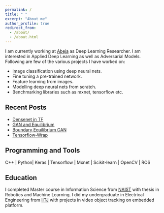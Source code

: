 ```yaml
---
permalink: /
title: " "
excerpt: "About me"
author_profile: true
redirect_from: 
  - /about/
  - /about.html
---
```



I am currently working at [Abeja](http://www.abeja.asia) as Deep Learning Researcher. I am interested in Applied Deep Learning as well as Adversarial Models. 
Following are few of the various projects I have worked on:

- Image classification using deep neural nets. 
- Fine tuning a pre-trained network.
- Feature learning from images.
- Modelling deep neural nets from scratch.
- Benchmarking libraries such as mxnet, tensorflow etc.

## Recent Posts
- [Densenet in TF](https://resbyte.github.io/posts/2017/05/tf-densenet/)
- [GAN and Equilibrium](https://resbyte.github.io/posts/2017/04/arora-gen-eqbm-17/)
- [Boundary Equilibrium GAN](https://resbyte.github.io/posts/2017/04/david-began-17/)
- [Tensorflow-Wrap](https://resbyte.github.io/posts/2017/03/tf-wrap/)

## Programming and Tools

C++ | Python| Keras | Tensorflow | Mxnet | Scikit-learn | OpenCV | ROS 


## Education
          
I completed Master course in Information Science from [NAIST](http://www.naist.jp/en/) with thesis in Robotics and Machine Learning. I did my undergraduate in Electrical Engineering from [IITJ](http://www.iitj.ac.in) with projects in video object tracking on embedded platform. 


